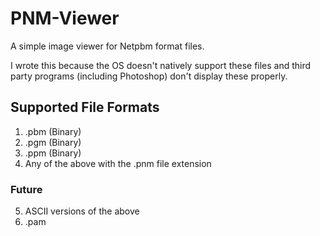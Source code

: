 # PNM-Viewer #

A simple image viewer for Netpbm format files.

I wrote this because the OS doesn't natively support these files and third party programs (including Photoshop)
don't display these properly.


## Supported File Formats ##

  1. .pbm (Binary)
  2. .pgm (Binary)
  3. .ppm (Binary)
  4. Any of the above with the .pnm file extension

  
### Future ###

  5. ASCII versions of the above
  6. .pam
